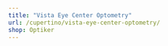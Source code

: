 ```yaml
---
title: "Vista Eye Center Optometry"
url: /cupertino/vista-eye-center-optometry/
shop: Optiker
---
```

